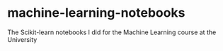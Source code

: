 # machine-learning-notebooks
The Scikit-learn notebooks I did for the Machine Learning course at the University
